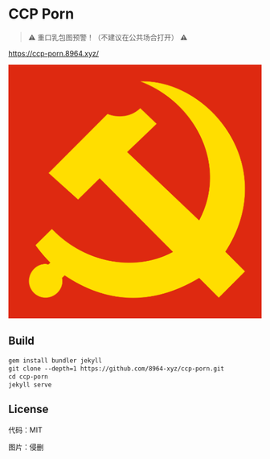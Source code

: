 # CCP Porn

> ⚠ 重口乳包图预警！（不建议在公共场合打开） ⚠

https://ccp-porn.8964.xyz/

![](./logo.png)

## Build

```
gem install bundler jekyll
git clone --depth=1 https://github.com/8964-xyz/ccp-porn.git
cd ccp-porn
jekyll serve
```

## License

代码：MIT

图片：侵删

